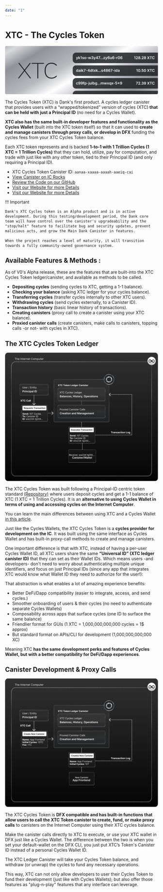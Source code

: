 ```yaml
---
date: "1"
---
```


# XTC - The Cycles Token

![](imgs/xtc-trx.png)

The Cycles Token (XTC) is Dank's first product. A cycles ledger canister that provides users with a “wrapped/tokenized” version of cycles (XTC) **that can be held with just a Principal ID** (no need for a Cycles Wallet).

**XTC also has the same built-in developer features and functionality as the Cycles Wallet** (built into the XTC token itself) so that it can used to **create and manage canisters through proxy calls, or develop in DFX** funding the cycles fees from your XTC Cycles Token balance.

Each XTC token represents and is backed **1-to-1 with 1 Trillion Cycles (1 XTC = 1 Trillion Cycles)**  that they can hold, utilize, pay for computation, and trade with just like with any other token, tied to their Principal ID (and only requiring a Principal ID).

- XTC Cycles Token Canister ID: ```aanaa-xaaaa-aaaah-aaeiq-cai```
- [View Canister on IC Rocks](https://ic.rocks/principal/aanaa-xaaaa-aaaah-aaeiq-cai)
- [Review the Code on our GitHub](https://github.com/Psychedelic/dank/tree/main/xtc)
- [Visit our Website for more Details](https://dank.ooo/xtc/)
- [Visit our Website for more Details](https://dank.ooo/xtc/)


!!! Important

    Dank's XTC Cycles token is an Alpha product and is in active development. During this testing/development period, the Dank core team will have control over the canister's upgradeability and the "stop/halt" feature to facilitate bug and security updates, prevent malicious acts, and grow the Main Dank Canister in features. 
    
    When the project reaches a level of maturity, it will transition towards a fully community-owned governance system.

## Available Features & Methods  :

As of V0's Alpha release, these are the features that are built-into the XTC Cycles Token ledger/canister, and available as methods to be called.

- **Depositing cycles** (sending cycles to XTC, getting a 1-1 balance).
- **Checking your balance** (asking XTC ledger for your cycles balance).
- **Transferring cycles** (transfer cycles internally to other XTC users).
- **Withdrawing cycles** (send cycles externally, to a Canister ID).
- **Transaction history** (basic linear history of transactions).
- **Creating canisters** (proxy call to create a canister using your XTC balance).
- **Proxied canister calls** (create canisters, make calls to canisters, topping calls -or not- with cycles in XTC).

## The XTC Cycles Token Ledger
![](imgs/transaction.svg)

The XTC Cycles Token was built following a Principal-ID centric token standard [(Repository)](https://github.com/Psychedelic/standards) where users deposit cycles and get a 1-1 balance of XTC (1 XTC = 1 Trillion Cycles). It is an **alternative to using Cycles Wallet in terms of using and accessing cycles on the Internet Computer**.

You can learn the main differences between using XTC and a Cycles Wallet [in this article](https://medium.com/@dank_ois/b9a1d3ddcebe?source=friends_link&sk=0d4c790eda6883d1c013b10cdb8f89f4).

Just like the Cycles Wallets, the XTC Cycles Token is a **cycles provider for development on the IC**. It was built using the same interface as Cycles Wallet and has built-in proxy-call methods to create and manage canisters.

One important difference is that with XTC, instead of having a per-user Cycles Wallet ID, all XTC users share the same **“Universal ID” (XTC ledger canister ID)** that they can set as their Wallet IDs. Which means users -and developers- don't need to worry about authenticating multiple unique identifiers, and focus on just Principal IDs (since any app that integrates XTC would know what Wallet ID they need to authorize for the user!):

That abstraction is what enables a lot of amazing experience benefits:

- Better DeFi/Dapp compatibility (easier to integrate, access, and send cycles.)
- Smoother onboarding of users & their cycles (no need to authenticate separate Cycles Wallets)
- Composability across apps that surface cycles (one ID to surface the same balance)
- Friendlier format for GUIs (1 XTC = 1,000,000,000,000 cycles = 1$ approx)
- But standard format on APIs/CLI for development (1,000,000,000,000 XC)

Meaning XTC **has the same development perks and features of Cycles Wallet, but with a better compatibility for DeFi/Dapp experiences**.


## Canister Development & Proxy Calls
![](imgs/canister.svg)

The XTC Cycles Token is **DFX compatible and has built-in functions that allow users to call the XTC Token canister to create, fund, or make proxy calls** to canisters on the Internet Computer using their XTC cycles balance.

Make the canister calls directly to XTC to execute, or use your XTC wallet in DFX just like a Cycles Wallet. The difference between the two is when you set your default-wallet on the DFX CLI, you just put XTC’s Token's Canister ID instead of a personal Cycles Wallet ID.

The XTC Ledger Canister will take your Cycles Token balance, and withdraw (or unwrap) the cycles to fund any necessary operations.

This way, XTC can not only allow developers to user their Cycles Token to fund their development (just like with Cycles Wallets); but also offer those features as "plug-n-play" features that any interface can leverage.